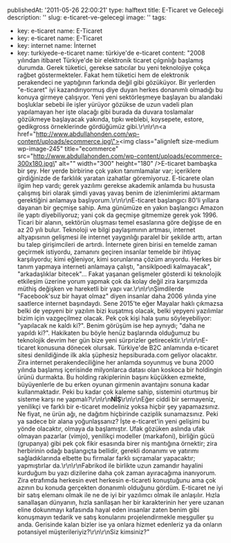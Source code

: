publishedAt: '2011-05-26 22:00:21'
type: halftext
title: E-Ticaret ve Geleceği
description: ''
slug: e-ticaret-ve-gelecegi
image: ''
tags:
  - key: e-ticaret
    name: E-Ticaret
  - key: e-ticaret
    name: E-Ticaret
  - key: internet
    name: İnternet
  - key: turkiyede-e-ticaret
    name: türkiye'de e-ticaret
content: "2008 yılından itibaret Türkiye'de bir elektronik ticaret çılgınlığı başlamış durumda. Gerek tüketici, gerekse satıcılar bu yeni teknolojiye çokça rağbet göstermekteler. Fakat hem tüketici hem de elektronik perakendeci ne yaptığının farkında değil gibi gözüküyor. Bir yerlerden \"e-ticaret\" iyi kazandırıyormuş diye duyan herkes donanımlı olmadığı bu konuya girmeye çalışıyor. Yeni yeni sektörleşmeye başlayan bu alandaki boşluklar sebebi ile işler yürüyor gözükse de uzun vadeli plan yapılamayan her işte olacağı gibi burada da duvara toslamalar gözükmeye başlayacak yakında, tıpkı weblebi, koysepete, estore, gedikgross örneklerinde gördüğümüz gibi.\r\n\r\n<a href=\"http://www.abdullahonden.com/wp-content/uploads/ecommerce.jpg\"><img class=\"alignleft size-medium wp-image-245\" title=\"ecommerce\" src=\"http://www.abdullahonden.com/wp-content/uploads/ecommerce-300x180.jpg\" alt=\"\" width=\"300\" height=\"180\" /></a>E-ticaret bambaşka bir şey. Her yerde birbirine çok yakın tanımlamalar var; içeriklere girdiğinizde de farklılık yaratan izahatlar göremiyoruz. E-ticarete olan ilgim hep vardı; gerek yazılımı gerekse akademik anlamda bu hususta çalışmış biri olarak şimdi yavaş yavaş benim de izlenimlerimi aktarmam gerektiğini anlamaya başlıyorum.\r\n\r\nE-ticaret başlangıcı 80'li yıllara dayanan bir geçmişe sahip. Ama günümüze en yakın başlangıcı Amazon ile yaptı diyebiliyoruz; yani çok da geçmişe gitmemize gerek yok 1996. Ticari bir alanın, sektörün oluşması temel esaslarına göre değişse de en az 20 yılı bulur. Teknoloji ve bilgi paylaşımının artması, internet altyapısının gelişmesi ile internet yaygınlığı paralel bir şekilde arttı, artan bu talep girişimcileri de artırdı. İnternete giren birisi en temelde zaman geçirmek istiyordu, zamanını geçiren insanlar temelde bir ihtiyaç karşılıyordu; kimi eğleniyor, kimi sorunlarına çözüm arıyordu. Herkes bir tanım yapmaya interneti anlamaya çalıştı, \"ansiklpoedi kalmayacak\", \"arkadaşlıklar bitecek\"... Fakat yaşanan gelişmeler gösterdi ki teknolojik etkileşim üzerine yorum yapmak çok da kolay değil zira karşımızda müthiş değişken ve hareketli bir yapı var.\r\n\r\nŞimdilerde \"Facebook'suz bir hayat olmaz\" diyen insanlar daha 2006 yılında yine saatlerce internet başındaydı. Sene 2015'te eğer Mayalar haklı çıkmazsa belki de yepyeni bir yazılım bizi kuşatmış olacak, belki yepyeni yazılımlar bizim için vazgeçilmez olacak. Pek çok kişi hala şunu söyleyebiliyor: \"yapılacak ne kaldı ki?\". Benim görüşüm ise hep aynıydı; \"daha ne yapıldı ki?\". Hakikaten bu böyle henüz başlarında olduğumuz bu teknolojik devrim her gün bize yeni sürprizler getirecektir.\r\n\r\nE-ticaret konusuna dönecek olursak. Türkiye'de B2C anlamında e-ticaret sitesi denildiğinde ilk akla şüphesiz hepsiburada.com geliyor olacaktır. Zira internet perakendeciliğine her anlamda soyunmuş ve buna 2000 yılında başlamış içerisinde milyonlarca datası olan koskoca bir holdingin ürünü durmakta. Bu holding rakiplerinin başını küçükken ezmekte, büyüyenlerle de bu erken oyunan girmenin avantajını sonuna kadar kullanmaktadır. Peki bu kadar çok kaleme sahip, sistemini oturtmuş bir sisteme karşı ne yapmalı?\r\n\r\n<strong>NİŞ</strong>\r\n\r\nEğer ciddi bir sermayeniz, yenilikçi ve farklı bir e-ticaret modeliniz yoksa hiçbir şey yapamazsınız. Ne fiyat, ne ürün ağı, ne dağıtım hiçbirinde caziplik sunamazsınız. Peki ya sadece bir alana yoğunlaşsanız? İşte e-ticaret'in yeni gelişimi bu yönde olacaktır, olmaya da başlamıştır. Ufak gözüken aslında ufak olmayan pazarlar (vimjo), yenilikçi modeller (markafoni), birliğin gücü (grupanya) gibi pek çok fikir esasında birer niş mantığına örnektir; zira herbirinin odağı başlangıçta bellidir, gerekli donanımı ve yatırımı sağladıklarında elbette bu firmalar farklı sıçramalar yapacaktır; yapmıştırlar da.\r\n\r\nFabrikod ile birlikte uzun zamandır hayalini kurduğum bu yazı dizilerine daha çok zaman ayıracağıma inanıyorum. Zira etrafımda herkesin evet herkesin e-ticareti konuştuğunu ama çok azının bu konuda gerçekten donanımlı olduğunu gördüm. E-ticaret ne iyi bir satış elemanı olmak ile ne de iyi bir yazılımcı olmak ile anlaşılır. Hızla sanallaşan dünyanın, hızla sanllaşan her bir karakterinin her yere uzanan eline dokunmayı kafasında hayal eden insanlar zaten benim gibi konuşmayın tedarik ve satış konularını projelendirmekle meşguller şu anda. Gerisinde kalan bizler ise ya onlara hizmet edenleriz ya da onların potansiyel müşterileriyiz?\r\n\r\nSiz kimsiniz?"
